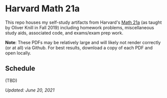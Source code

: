 # Harvard Math 21a

This repo houses my self-study artifacts from Harvard's [Math 21a](http://abel.math.harvard.edu/~knill/teaching/math21a2019/index.html) (as taught by Oliver Knill in Fall 2019) including homework problems, miscellaneous study aids, associated code, and exams/exam prep work.

**Note**: These PDFs may be relatively large and will likely not render correctly (or at all) via Github. For best results, download a copy of each PDF and open locally.

## Schedule

(TBD)

_Updated: June 20, 2021_
